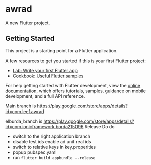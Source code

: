 # awrad

A new Flutter project.

## Getting Started

This project is a starting point for a Flutter application.

A few resources to get you started if this is your first Flutter project:

- [Lab: Write your first Flutter app](https://docs.flutter.dev/get-started/codelab)
- [Cookbook: Useful Flutter samples](https://docs.flutter.dev/cookbook)

For help getting started with Flutter development, view the
[online documentation](https://docs.flutter.dev/), which offers tutorials,
samples, guidance on mobile development, and a full API reference.

Main branch is https://play.google.com/store/apps/details?id=com.leef.awrad

elburda_branch is https://play.google.com/store/apps/details?id=com.ionicframework.borda215096
Release Do do 

- switch to the right application branch
- disable test ids enable ad unit real ids
- switch to relative keys in key.properities
- popup pubspec.yaml
- run `flutter build appbundle --release`
